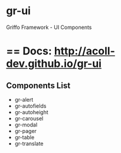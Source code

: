
# gr-ui
Griffo Framework - UI Components

==
**Docs:** http://acoll-dev.github.io/gr-ui
==

## Components List

- gr-alert
- gr-autofields
- gr-autoheight
- gr-carousel
- gr-modal
- gr-pager
- gr-table
- gr-translate
